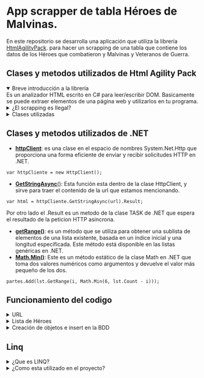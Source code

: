 # App scrapper de tabla Héroes de Malvinas.
En este repositorio se desarrolla una aplicación que utiliza la librería [HtmlAgilityPack](https://html-agility-pack.net/). para hacer un scrapping de una tabla que contiene los datos de los Héroes que combatieron y Malvinas y Veteranos de Guerra.

## Clases y metodos utilizados de Html Agility Pack
<details open>
<summary>Breve introducción a la librería</summary>
Es un analizador HTML escrito en C# para leer/escribir DOM. Basicamente se puede extraer elementos de una página web y utilizarlos en tu programa.
</details>
<details >
<summary>¿El scrapping es Ilegal?</summary>
En este caso la página scrappeada es del gobierno y aclara específicamente "Los contenidos del Ministerio de Defensa están licenciados bajo Creative Commons Reconocimiento 2.5 Argentina License", esta licencia permite utilizar su contenido.

- Para más información: [Creative Commons](https://creativecommons.org/licenses/by/2.5/ar/) 

- Página utilizada: [Ministerio de defensa](https://www.veteranos.mindef.gov.ar/index.php)
</details>

<details >
<summary>Clases utilizadas</summary>

- **htmlDocument**: Es una clase proporcionada por la biblioteca HtmlAgilityPack en .NET que se utiliza para analizar y manipular documentos HTML.
```
var htmlDocument = new HtmlDocument();
```
Sobre este objeto trabajo con el metodo ```Load()``` que carga el HTML obtenido de la página web en el objeto htmlDocument.


- **DocumentNode**: Esta propiedad devuelve el nodo raíz del documento HTML. A partir de este nodo podés navegar por toda la estructura del documento.

- **CssSelect()**: Este método permite seleccionar elementos utilizando selectores CSS y devuelve una colección de nodos que coinciden con el selector CSS especificado.
```
var heroesElement = htmlDocument.DocumentNode.CssSelect("td").Select(x=> x.InnerText);
```
</details>


## Clases y metodos utilizados de .NET
- [**httpClient**](https://learn.microsoft.com/es-es/uwp/api/windows.web.http.httpclient?view=winrt-22621): es una clase en el espacio de nombres System.Net.Http que proporciona una forma eficiente de enviar y recibir solicitudes HTTP en .NET.
```
var httpCliente = new HttpClient();
```
- [**GetStringAsync**()](https://learn.microsoft.com/es-es/dotnet/api/system.net.http.httpclient.getstringasync?view=net-8.0): Esta función esta dentro de la clase HttpClient, y sirve para traer el contenido de la url que estamos mencionando.
```
var html = httpCliente.GetStringAsync(url).Result;
```
Por otro lado el .Result es un metodo de la clase TASK de .NET que espera el resultado de la peticion HTTP asincrona.


- [**getRange()**](https://learn.microsoft.com/es-es/dotnet/api/system.collections.arraylist.getrange?view=net-8.0): es un método que se utiliza para obtener una sublista de elementos de una lista existente, basada en un índice inicial y una longitud especificada. Este método está disponible en las listas genéricas en .NET.
- [**Math.Min()**](https://learn.microsoft.com/es-es/dotnet/api/system.math.min?view=net-8.0): Este es un método estático de la clase Math en .NET que toma dos valores numéricos como argumentos y devuelve el valor más pequeño de los dos.

```
partes.Add(lst.GetRange(i, Math.Min(6, lst.Count - i)));
```

## Funcionamiento del codigo
<details>
<summary>URL</summary>


```
string url = "https://www.veteranos.mindef.gov.ar/index.php";
```
Este bloque de codigo declara la url de la página que va a ser analizada. 

**Si se requiere analizar otra página web es necesario cambiar la logica del selector CSS.**
</details>

<details>
<summary>Lista de Héroes</summary>

- La variable heroesElement contiene una colección de cadenas que tomó anteriormente del <"td">. Cada uno simboliza un campo de la tabla.

```
var lst = new List<String>();

            heroesElement.ToList().ForEach(e=>
            {
                lst.Add(e.ToString());
            });
```
Con este código se crea una nueva lista de strings y se convierte cada elemento de la colección heroesElement en un string y se agrega a la lista "lst".

>En este momento hay una lista de +23.000 strings con datos ordenados.

>El formato de la lista es:

1. Nombre Completo [0],
2. Documento [1],
3. Fuerza [2],
4. Grado [3],
5. Vive [4],
6. Condicion [5]

>y apartir de aquí comienza el proximo heroe:

7. Nombre Completo [6]
8. Documento [7],
9. ...


- **La Lista de listas**:
```
List<List<string>> partes = new List<List<string>>();
            for (int i = 0; i < lst.Count; i += 6) 
            {
                partes.Add(lst.GetRange(i, Math.Min(6, lst.Count - i)));
            }
```

Se crea la lista "partes" que esta conformada por listas de 6 strings tomados de "lst". De esta manera se pueden dividir los datos de cada héroe y separarlos.

</details>


<details>
<summary>Creación de objetos e insert en la BDD</summary>

1. El foreach recorre la lista de listas y por cada parte de 6 strings crea un objeto de la clase Heroe y le asigna los datos que estan dentro de la lista en cuestión. 

2. Por ultimo se agrega el objeto a la base de datos y continúa con el siguiente.

```
foreach (var parte in partes)
{
     Heroe oHeroe = new Heroe
    {

        NombreCompleto = parte[0],
        Documento = parte[1],
        Fuerza = parte[2],
        Grado = parte[3],
        Vive = parte[4],
        Condicion = parte[5]

    };

     using (DbHeroesdemalvinasContext db = new DbHeroesdemalvinasContext())
    {

        await db.Heroes.AddAsync(oHeroe);
        await db.SaveChangesAsync();
    }

}
```

</details>

## Linq



<details>

<summary>¿Que es LINQ?</summary>

Es una herramienta que permite realizar consultas sobre datos de una manera similar a cómo se consultan las bases de datos.

* [Documentación de Linq](https://learn.microsoft.com/es-es/dotnet/csharp/linq/get-started/introduction-to-linq-queries)



</details>


<details>

<summary>¿Como esta utilizado en el proyecto?</summary>

```
var heroesElement = htmlDocument.DocumentNode.CssSelect("td").Select(x=> x.InnerText);
```

El **.Select** utiliza Linq.
</details>

